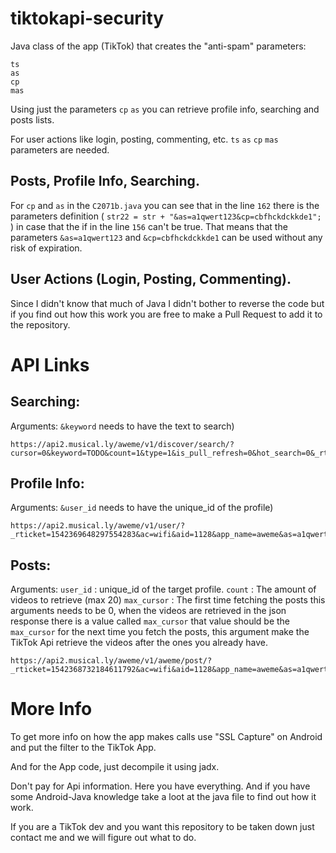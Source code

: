 # tiktokapi-security

Java class of the app (TikTok) that creates the "anti-spam" parameters:

    ts
    as
    cp
    mas
Using just the parameters `cp` `as` you can retrieve profile info, searching and posts lists.

For user actions like login, posting, commenting, etc. `ts` `as` `cp` `mas` parameters are needed. 

## Posts, Profile Info, Searching.

For `cp` and `as` in the `C2071b.java` you can see that in the line `162` there is the parameters definition ( `str22 = str + "&as=a1qwert123&cp=cbfhckdckkde1";` ) in case that the if in the line `156` can't be true. That means that the parameters `&as=a1qwert123` and `&cp=cbfhckdckkde1` can be used without any risk of expiration.

## User Actions (Login, Posting, Commenting).
Since I didn't know that much of Java I didn't bother to reverse the code but if you find out how this work you are free to make a Pull Request to add it to the repository.

# API Links

## Searching:

Arguments:
 `&keyword` needs to have the text to search)

	https://api2.musical.ly/aweme/v1/discover/search/?cursor=0&keyword=TODO&count=1&type=1&is_pull_refresh=0&hot_search=0&_rticket=1542368732184611792&ac=wifi&aid=1128&app_name=aweme&as=a1qwert123&channel=360&cp=cbfhckdckkde1&device_brand=OnePlus&device_id=59522398368&device_platform=android&device_type=ONEPLUS%2BA5000&dpi=420&iid=51383881009&language=zh&manifest_version_code=169&max_cursor=1540828257000&openudid=7486790324239476&os_api=27&os_version=8.1.0&resolution=1080%2A1920&retry_type=no_retry&ssmix=a&ts=1542368732&update_version_code=1692&uuid=396049154362332&version_code=169&version_name=1.6.9

## Profile Info:

 Arguments:
  `&user_id` needs to have the unique_id of the profile)

    https://api2.musical.ly/aweme/v1/user/?_rticket=1542369648297554283&ac=wifi&aid=1128&app_name=aweme&as=a1qwert123&channel=360&cp=cbfhckdckkde1&device_brand=OnePlus&device_id=59523162552&device_platform=android&device_type=ONEPLUS%2BA5000&dpi=420&iid=51386286242&language=zh&manifest_version_code=169&openudid=0776236926577490&os_api=27&os_version=8.1.0&resolution=1080%2A1920&retry_type=no_retry&ssmix=a&ts=1542369648&update_version_code=1692&user_id=TODO&uuid=067400454346124&version_code=169&version_name=1.6.9

## Posts:

Arguments:
 `user_id` : unique_id of the target profile.
 `count` : The amount of videos to retrieve (max 20)
`max_cursor` : The first time fetching the posts this arguments needs to be 0, when the videos are retrieved in the json response there is a value called `max_cursor` that value should be the `max_cursor` for the next time you fetch the posts, this argument make the TikTok Api retrieve the videos after the ones you already have.

    https://api2.musical.ly/aweme/v1/aweme/post/?_rticket=1542368732184611792&ac=wifi&aid=1128&app_name=aweme&as=a1qwert123&channel=360&count=TODO&cp=cbfhckdckkde1&device_brand=OnePlus&device_id=59522398368&device_platform=android&device_type=ONEPLUS%2BA5000&dpi=420&iid=51383881009&language=zh&manifest_version_code=169&max_cursor=TODO&openudid=7486790324239476&os_api=27&os_version=8.1.0&resolution=1080%2A1920&retry_type=no_retry&ssmix=a&ts=1542368732&update_version_code=1692&user_id=TODO&uuid=396049154362332&version_code=169&version_name=1.6.9

# More Info
To get more info on how the app makes calls use "SSL Capture" on Android and put the filter to the TikTok App.

And for the App code, just decompile it using jadx.

Don't pay for Api information. Here you have everything. And if you have some Android-Java knowledge take a loot at the java file to find out how it work.

If you are a TikTok dev and you want this repository to be taken down just contact me and we will figure out what to do.

